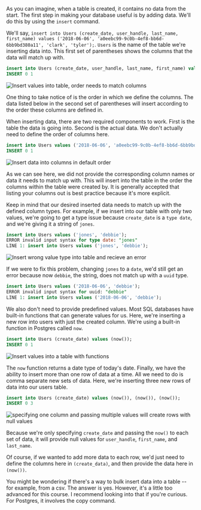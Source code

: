 As you can imagine, when a table is created, it contains no data from the start. The first step in making your database useful is by adding data. We'll do this by using the `insert` command.

We'll say, `insert into Users (create_date, user_handle, last_name, first_name) values ('2018-06-06', 'a0eebc99-9c0b-4ef8-bb6d-6bb9bd380a11', 'clark', 'tyler');`. `Users` is the name of the table we're inserting data into. This first set of parentheses shows the columns that the data will match up with.

```sql
insert into Users (create_date, user_handle, last_name, first_name) values ('2018-06-06', 'a0eebc99-9c0b-4ef8-bb6d-6bb9bd380a11', 'clark', 'tyler');
INSERT 0 1
```

![Insert values into table, order needs to match columns](https://res.cloudinary.com/dg3gyk0gu/image/upload/v1556808032/transcript-images/InsertData.svg)

One thing to take notice of is the order in which we define the columns. The data listed below in the second set of parentheses will insert according to the order these columns are defined in.

When inserting data, there are two required components to work. First is the table the data is going into. Second is the actual data. We don't actually need to define the order of columns here.

```sql
insert into Users values ('2018-06-06', 'a0eebc99-9c0b-4ef8-bb6d-6bb9bd380a11', 'jones', 'debbie');
INSERT 0 1
```
![Insert data into columns in default order](https://res.cloudinary.com/dg3gyk0gu/image/upload/v1556808032/transcript-images/InsertData_noCols.svg)

As we can see here, we did not provide the corresponding column names or data it needs to match up with. This will insert into the table in the order the columns within the table were created by. It is generally accepted that listing your columns out is best practice because it's more explicit.

Keep in mind that our desired inserted data needs to match up with the defined column types. For example, if we insert into our table with only two values, we're going to get a type issue because `create_date` is a `type date`, and we're giving it a string of `jones`.

```sql
insert into Users values ('jones', 'debbie');
ERROR invalid input syntax for type date: "jones"
LINE 1: insert into Users values ('jones', 'debbie');
```

![Insert wrong value type into table and recieve an error](https://res.cloudinary.com/dg3gyk0gu/image/upload/v1556808032/transcript-images/Insert_TypeError.svg)

If we were to fix this problem, changing `jones` to a `date`, we'd still get an error because now `debbie`, the string, does not match up with a `uuid` type.

```sql
insert into Users values ('2018-06-06', 'debbie');
ERROR invalid input syntax for uuid: "debbie"
LINE 1: insert into Users values ('2018-06-06', 'debbie');
```

We also don't need to provide predefined values. Most SQL databases have built-in functions that can generate values for us. Here, we're inserting a new row into users with just the created column. We're using a built-in function in Postgres called `now`.

```sql
insert into Users (create_date) values (now());
INSERT 0 1
```

![Insert values into a table with functions](https://res.cloudinary.com/dg3gyk0gu/image/upload/v1556808032/transcript-images/Functions.svg)

The `now` function returns a date type of today's date. Finally, we have the ability to insert more than one row of data at a time. All we need to do is comma separate new sets of data. Here, we're inserting three new rows of data into our users table.

```sql
insert into Users (create_date) values (now()), (now()), (now());
INSERT 0 3
```

![specifying one column and passing multiple values will create rows with null values](https://res.cloudinary.com/dg3gyk0gu/image/upload/v1556808032/transcript-images/MultipleImportData.svg)

Because we're only specifying `create_date` and passing the `now()` to each set of data, it will provide null values for `user_handle`, `first_name`, and `last_name`.

Of course, if we wanted to add more data to each row, we'd just need to define the columns here in `(create_data)`, and then provide the data here in `(now())`.

You might be wondering if there's a way to bulk insert data into a table -- for example, from a csv. The answer is yes. However, it's a little too advanced for this course. I recommend looking into that if you're curious. For Postgres, it involves the copy command.
